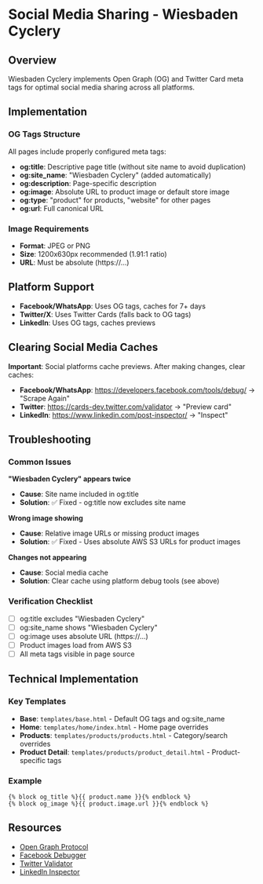 # Social Media Sharing - Wiesbaden Cyclery

## Overview
Wiesbaden Cyclery implements Open Graph (OG) and Twitter Card meta tags for optimal social media sharing across all platforms.

## Implementation

### OG Tags Structure
All pages include properly configured meta tags:
- **og:title**: Descriptive page title (without site name to avoid duplication)
- **og:site_name**: "Wiesbaden Cyclery" (added automatically)
- **og:description**: Page-specific description
- **og:image**: Absolute URL to product image or default store image
- **og:type**: "product" for products, "website" for other pages
- **og:url**: Full canonical URL

### Image Requirements
- **Format**: JPEG or PNG
- **Size**: 1200x630px recommended (1.91:1 ratio)
- **URL**: Must be absolute (https://...)

## Platform Support
- **Facebook/WhatsApp**: Uses OG tags, caches for 7+ days
- **Twitter/X**: Uses Twitter Cards (falls back to OG tags)
- **LinkedIn**: Uses OG tags, caches previews

## Clearing Social Media Caches

**Important**: Social platforms cache previews. After making changes, clear caches:

- **Facebook/WhatsApp**: https://developers.facebook.com/tools/debug/ → "Scrape Again"
- **Twitter**: https://cards-dev.twitter.com/validator → "Preview card"
- **LinkedIn**: https://www.linkedin.com/post-inspector/ → "Inspect"

## Troubleshooting

### Common Issues

**"Wiesbaden Cyclery" appears twice**
- **Cause**: Site name included in og:title
- **Solution**: ✅ Fixed - og:title now excludes site name

**Wrong image showing**
- **Cause**: Relative image URLs or missing product images
- **Solution**: ✅ Fixed - Uses absolute AWS S3 URLs for product images

**Changes not appearing**
- **Cause**: Social media cache
- **Solution**: Clear cache using platform debug tools (see above)

### Verification Checklist
- [ ] og:title excludes "Wiesbaden Cyclery"
- [ ] og:site_name shows "Wiesbaden Cyclery"
- [ ] og:image uses absolute URL (https://...)
- [ ] Product images load from AWS S3
- [ ] All meta tags visible in page source

## Technical Implementation

### Key Templates
- **Base**: `templates/base.html` - Default OG tags and og:site_name
- **Home**: `templates/home/index.html` - Home page overrides
- **Products**: `templates/products/products.html` - Category/search overrides  
- **Product Detail**: `templates/products/product_detail.html` - Product-specific tags

### Example
```django
{% block og_title %}{{ product.name }}{% endblock %}
{% block og_image %}{{ product.image.url }}{% endblock %}
```

## Resources
- [Open Graph Protocol](https://ogp.me/)
- [Facebook Debugger](https://developers.facebook.com/tools/debug/)
- [Twitter Validator](https://cards-dev.twitter.com/validator)
- [LinkedIn Inspector](https://www.linkedin.com/post-inspector/)
